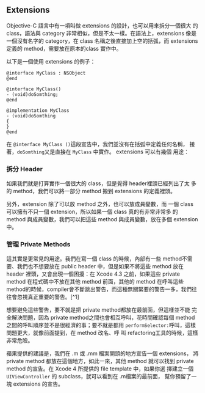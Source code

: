 Extensions
----------

Objective-C 語言中有一項叫做 extensions 的設計，也可以用來拆分一個很大
的class，語法與 category 非常相似，但是不太一樣。在語法上，extensions
像是一個沒有名字的 category，在 class 名稱之後直接加上空的括弧，而
extensions 定義的 method，需要放在原本的class 實作中。

以下是一個使用 extensions 的例子：

``` objc
@interface MyClass : NSObject
@end

@interface MyClass()
- (void)doSomthing;
@end

@implementation MyClass
- (void)doSomthing
{
}
@end
```

在 `@interface MyClass ()`這段宣告中，我們並沒有在括弧中定義任何名稱，
接著，`doSomthing`又是直接在 `MyClass` 中實作。 extensions 可以有幾個
用途：

### 拆分 Header

如果我們就是打算實作一個很大的 class，但是覺得 header裡頭已經列出了太
多的 method，我們可以將一部分 method 搬到 extensions 的定義裡頭。

另外，extension 除了可以放 method 之外，也可以放成員變數，而 一個
class 可以擁有不只一個 extension，所以如果一個 class 真的有非常非常多
的 method 與成員變數，我們可以把這些 method 與成員變數，放在多個
extension 中。

### 管理 Private Methods

這其實是更常見的用途。我們在寫一個 class 的時候，內部有一些 method不需
要、我們也不想要放在 public header 中，但是如果不將這些 method 放在
header 裡頭，又會出現一個困擾：在 Xcode 4.3 之前，如果這些 private
method 在程式碼中不放在其他 method 前面，其他的 method 在呼叫這些
method的時候，compiler會不斷跳出警告，而這種無關緊要的警告一多，我們往
往會忽視真正重要的警告。[^1]

想要避免這些警告，要不就是把 private method都放在最前面，但這樣並不能
完全解決問題，因為 private method之間也會相互呼叫，花時間確認每個
method之間的呼叫順序並不是很經濟的事；要不就是都用
`performSelector:`呼叫，這樣問題更大，就像前面提到，在 method 改名、呼
叫 refactoring工具的時候，這樣非常危險。

蘋果提供的建議是，我們在 .m 或 .mm 檔案開頭的地方宣告一個 extensions，
將private method 都放在這個地方，如此一來，其他 method 就可以找到
private method 的宣告。在 Xcode 4 所提供的 file template 中，如果你選
擇建立一個 `UIViewController` 的 subclass，就可以看到在 .m檔案的最前面，
幫你預留了一塊 extensions 的宣告。
